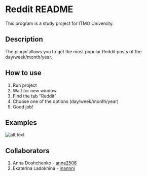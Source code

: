 # Reddit README
This program is a study project for ITMO University.
## Description
The plugin allows you to get the most popular Reddit posts of the day/week/month/year.
## How to use
1. Run project
2. Wait for new window
3. Find the tab "Reddit"
4. Choose one of the options (day/week/month/year)
5. Good job!
## Examples
![alt text](https://d.radikal.ru/d43/1912/02/ad2ee1464750.png "Today") 
## Collaborators
1. Anna Doshchenko - [anna2506](https://github.com/anna2506)
2. Ekaterina Ladokhina - [jnannni](https://github.com/jnannni)

